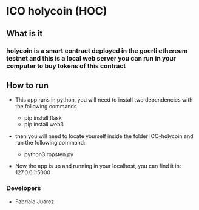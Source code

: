 # ICO holycoin (HOC)

## What is it
### holycoin is a smart contract deployed in the goerli ethereum testnet and this is a local web server you can run in your computer to buy tokens of this contract

## How to run
- This app runs in python, you will need to install two dependencies with the following commands

  - pip install flask
  - pip install web3

- then you will need to locate yourself inside the folder ICO-holycoin and run the following command:
  - python3 ropsten.py
 
- Now the app is up and running in your localhost, you can find it in: 127.0.0.1:5000


### Developers
- Fabricio Juarez

